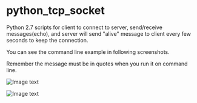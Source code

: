 # python_tcp_socket

Python 2.7 scripts for client to connect to server, send/receive messages(echo), and server will send "alive" message to client every few seconds to keep the connection.

You can see the command line example in following screenshots.

Remember the message must be in quotes when you run it on command line.
 
![Image text](http://www.woyik.com/img/python_server_cli.png)


![Image text](http://www.woyik.com/img/python_client_cli.png)
